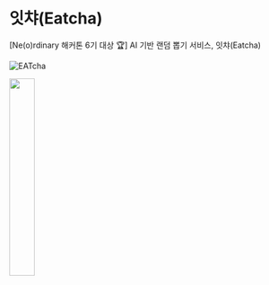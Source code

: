 # 잇챠(Eatcha)
[Ne(o)rdinary 해커톤 6기 대상 🏆] AI 기반 랜덤 뽑기 서비스, 잇챠(Eatcha)

![EATcha](https://github.com/Hackathon-PassOn/Android/assets/65584699/4a675fe4-3a06-4e54-a21c-78e844b9718b)


<img src="https://github.com/Hackathon-PassOn/Android/assets/65584699/ca0880a2-f0bb-4fad-9f2d-43bd72982954" width="30%" />
